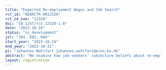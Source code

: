 ```yaml
---
title: "Expected Re-employment Wages and Job Search"
rct_id: "AEARCTR-0012320"
rct_id_num: "12320"
doi: "10.1257/rct.12320-1.0"
date: "2023-10-24"
status: "in_development"
jel: "J64. D83, D84"
start_year: "2023-10-24"
end_year: "2025-10-31"
pi: "Johannes Wohlfart johannes.wohlfart@econ.ku.dk"
abstract: "We examine how job seekers' subjective beliefs about re-employment wages affect their perceived labor market prospects, job search behavior and labor market outcomes."
layout: registration
---
```


